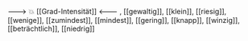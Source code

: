 ---> 💥 [[Grad-Intensität]] <---
, [[gewaltig]], [[klein]], [[riesig]], [[wenige]], [[zumindest]], [[mindest]], [[gering]], [[knapp]], [[winzig]], [[beträchtlich]], [[niedrig]]